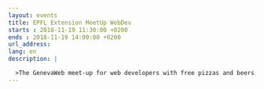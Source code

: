 ```yaml
---
layout: events
title: EPFL Extension MeetUp WebDev
starts : 2018-11-19 11:30:00 +0200
ends : 2018-11-19 14:00:00 +0200
url_address:
lang: en
description: |

  >The GenevaWeb meet-up for web developers with free pizzas and beers, open to everyone.
---
```


